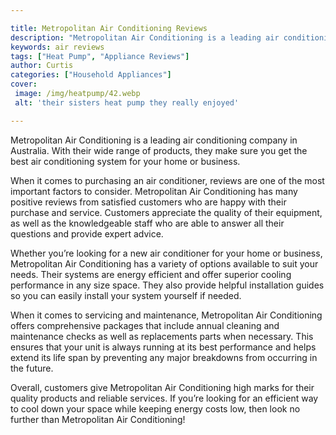 ```yaml
---

title: Metropolitan Air Conditioning Reviews
description: "Metropolitan Air Conditioning is a leading air conditioning company in Australia. With their wide range of products, they make sur...see more"
keywords: air reviews
tags: ["Heat Pump", "Appliance Reviews"]
author: Curtis
categories: ["Household Appliances"]
cover: 
 image: /img/heatpump/42.webp
 alt: 'their sisters heat pump they really enjoyed'

---
```


Metropolitan Air Conditioning is a leading air conditioning company in Australia. With their wide range of products, they make sure you get the best air conditioning system for your home or business.

When it comes to purchasing an air conditioner, reviews are one of the most important factors to consider. Metropolitan Air Conditioning has many positive reviews from satisfied customers who are happy with their purchase and service. Customers appreciate the quality of their equipment, as well as the knowledgeable staff who are able to answer all their questions and provide expert advice. 

Whether you’re looking for a new air conditioner for your home or business, Metropolitan Air Conditioning has a variety of options available to suit your needs. Their systems are energy efficient and offer superior cooling performance in any size space. They also provide helpful installation guides so you can easily install your system yourself if needed. 

When it comes to servicing and maintenance, Metropolitan Air Conditioning offers comprehensive packages that include annual cleaning and maintenance checks as well as replacements parts when necessary. This ensures that your unit is always running at its best performance and helps extend its life span by preventing any major breakdowns from occurring in the future. 

Overall, customers give Metropolitan Air Conditioning high marks for their quality products and reliable services. If you’re looking for an efficient way to cool down your space while keeping energy costs low, then look no further than Metropolitan Air Conditioning!
